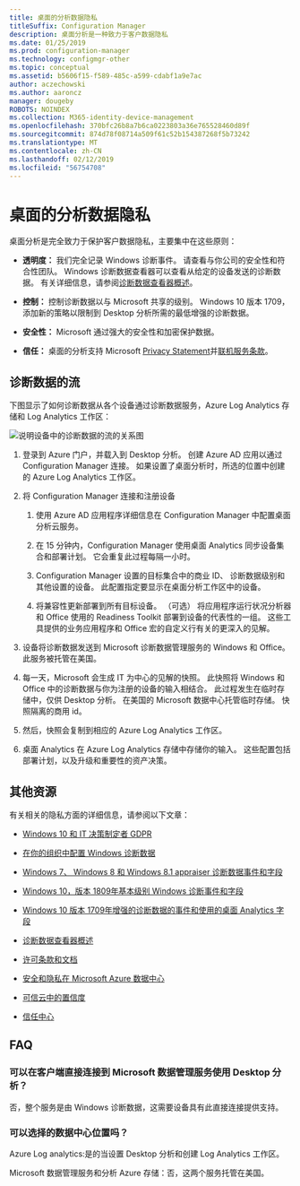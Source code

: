 ```yaml
---
title: 桌面的分析数据隐私
titleSuffix: Configuration Manager
description: 桌面分析是一种致力于客户数据隐私
ms.date: 01/25/2019
ms.prod: configuration-manager
ms.technology: configmgr-other
ms.topic: conceptual
ms.assetid: b5606f15-f589-485c-a599-cdabf1a9e7ac
author: aczechowski
ms.author: aaroncz
manager: dougeby
ROBOTS: NOINDEX
ms.collection: M365-identity-device-management
ms.openlocfilehash: 370bfc26b8a7b6ca0223803a36e765528460d89f
ms.sourcegitcommit: 874d78f08714a509f61c52b154387268f5b73242
ms.translationtype: MT
ms.contentlocale: zh-CN
ms.lasthandoff: 02/12/2019
ms.locfileid: "56754708"
---
```

# <a name="desktop-analytics-data-privacy"></a>桌面的分析数据隐私

桌面分析是完全致力于保护客户数据隐私，主要集中在这些原则：

- **透明度：** 我们完全记录 Windows 诊断事件。 请查看与你公司的安全性和符合性团队。 Windows 诊断数据查看器可以查看从给定的设备发送的诊断数据。 有关详细信息，请参阅[诊断数据查看器概述](https://docs.microsoft.com/windows/configuration/diagnostic-data-viewer-overview)。  

- **控制：** 控制诊断数据以与 Microsoft 共享的级别。 Windows 10 版本 1709，添加新的策略以限制到 Desktop 分析所需的最低增强的诊断数据。  

- **安全性：** Microsoft 通过强大的安全性和加密保护数据。  

- **信任：** 桌面的分析支持 Microsoft [Privacy Statement](https://privacy.microsoft.com/privacystatement)并[联机服务条款](http://www.microsoftvolumelicensing.com/DocumentSearch.aspx?Mode=3&DocumentTypeId=46)。  



## <a name="diagnostic-data-flow"></a>诊断数据的流

下图显示了如何诊断数据从各个设备通过诊断数据服务，Azure Log Analytics 存储和 Log Analytics 工作区：

![说明设备中的诊断数据的流的关系图](media/da-data-flow-v1.png)

1. 登录到 Azure 门户，并载入到 Desktop 分析。 创建 Azure AD 应用以通过 Configuration Manager 连接。 如果设置了桌面分析时，所选的位置中创建的 Azure Log Analytics 工作区。  

2. 将 Configuration Manager 连接和注册设备  

    1. 使用 Azure AD 应用程序详细信息在 Configuration Manager 中配置桌面分析云服务。  

    2. 在 15 分钟内，Configuration Manager 使用桌面 Analytics 同步设备集合和部署计划。 它会重复此过程每隔一小时。  

    3. Configuration Manager 设置的目标集合中的商业 ID、 诊断数据级别和其他设置的设备。 此配置指定要显示在桌面分析工作区中的设备。  

    4. 将兼容性更新部署到所有目标设备。 （可选） 将应用程序运行状况分析器和 Office 使用的 Readiness Toolkit 部署到设备的代表性的一组。 这些工具提供的业务应用程序和 Office 宏的自定义行有关的更深入的见解。  

3. 设备将诊断数据发送到 Microsoft 诊断数据管理服务的 Windows 和 Office。 此服务被托管在美国。  

4. 每一天，Microsoft 会生成 IT 为中心的见解的快照。 此快照将 Windows 和 Office 中的诊断数据与你为注册的设备的输入相结合。 此过程发生在临时存储中，仅供 Desktop 分析。 在美国的 Microsoft 数据中心托管临时存储。 快照隔离的商用 id。  

5. 然后，快照会复制到相应的 Azure Log Analytics 工作区。  

6. 桌面 Analytics 在 Azure Log Analytics 存储中存储你的输入。 这些配置包括部署计划，以及升级和重要性的资产决策。  


<!-- ![Diagram illustrating flow of diagnostic data from devices](media/wa-data-flow-v1.png)

1. Devices send diagnostic data to the Microsoft Diagnostic Data Management service. This service is hosted in the United States.  

2. Set up and enrollment  

    1. You create an Azure Log Analytics workspace when you set up Desktop Analytics. You choose the location and copy the commercial ID. This ID identifies your workspace.  
    
    2. When you connect Configuration Manager to Desktop Analytics, it sets the commercial ID on the devices in your target collection. This configuration specifies the devices to appear in your workspace.  

3. Each day Microsoft produces a "snapshot" of IT-focused insights for each workspace in the Diagnostic Data Management service.  

4. These snapshots are copied to transient storage, which is only used by Desktop Analytics. The transient storage is hosted in Microsoft data centers in the United States. The snapshots are segregated by commercial ID.  

5. The snapshots are then copied to the appropriate Azure Log Analytics workspace.  

6. Desktop Analytics stores your configurations in Analytics Azure storage. These configurations include deployment plans and asset upgrade decisions.  
-->


## <a name="other-resources"></a>其他资源

有关相关的隐私方面的详细信息，请参阅以下文章：

- [Windows 10 和 IT 决策制定者 GDPR](https://docs.microsoft.com/windows/privacy/gdpr-it-guidance)  

- [在你的组织中配置 Windows 诊断数据](https://docs.microsoft.com/windows/privacy/configure-windows-diagnostic-data-in-your-organization)  

- [Windows 7、 Windows 8 和 Windows 8.1 appraiser 诊断数据事件和字段](https://docs.microsoft.com/previous-versions/windows/it-pro/windows-8.1-and-8/appraiser-diagnostic-data-events-and-fields)  

- [Windows 10，版本 1809年基本级别 Windows 诊断事件和字段](https://docs.microsoft.com/windows/privacy/basic-level-windows-diagnostic-events-and-fields-1809)  

- [Windows 10 版本 1709年增强的诊断数据的事件和使用的桌面 Analytics 字段](https://docs.microsoft.com/windows/privacy/enhanced-diagnostic-data-windows-analytics-events-and-fields)  

- [诊断数据查看器概述](https://docs.microsoft.com/windows/privacy/diagnostic-data-viewer-overview)  

- [许可条款和文档](https://www.microsoftvolumelicensing.com/DocumentSearch.aspx?Mode=3&DocumentTypeId=31)  

- [安全和隐私在 Microsoft Azure 数据中心](https://azure.microsoft.com/global-infrastructure/)  

- [可信云中的置信度](https://azure.microsoft.com/overview/trusted-cloud/)  

- [信任中心](https://www.microsoft.com/trustcenter)  



## <a name="faq"></a>FAQ

### <a name="can-desktop-analytics-be-used-without-a-direct-client-connection-to-the-microsoft-data-management-service"></a>可以在客户端直接连接到 Microsoft 数据管理服务使用 Desktop 分析？
否，整个服务是由 Windows 诊断数据，这需要设备具有此直接连接提供支持。


### <a name="can-i-choose-the-data-center-location"></a>可以选择的数据中心位置吗？

Azure Log analytics:是的当设置 Desktop 分析和创建 Log Analytics 工作区。

Microsoft 数据管理服务和分析 Azure 存储：否，这两个服务托管在美国。

